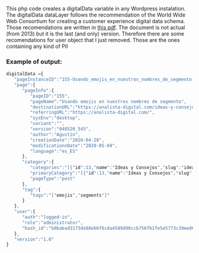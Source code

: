 This php code creates a digitalData variable in any Wordpress instalation. The digitalData dataLayer follows the recommendation of the World Wide Web Consortium for creating a customer experience digital data schema. Those recomendations are written in [this pdf](https://www.w3.org/2013/12/ceddl-201312.pdf). The document is not actual (from 2013) but it is the last (and only) version. Therefore there are some recomendations for user object that I just removed. Those are the ones containing any kind of PII

### Example of output:
```javascript
digitalData ={
   "pageInstanceID":"155-Usando_emojis_en_nuestros_nombres_de_segmento-publish",
   "page":{
      "pageInfo":{
         "pageID":"155",
         "pageName":"Usando emojis en nuestros nombres de segmento",
         "destinationURL":"https://analista-digital.com/ideas-y-consejos/usando-emojis-en-nuestros-nombres-de-segmento/",
         "referringURL":"https://analista-digital.com/",
         "sysEnv":"desktop",
         "variant":"",
         "version":"040520_545",
         "author":"Agustín",
         "creationDate":"2020-04-28",
         "modificationnDate":"2020-05-04",
         "language":"es_ES"
      },
      "category":{
         "categories":"[{"id":13,"name":"Ideas y Consejos","slug":"ideas-y-consejos"}]",
         "primaryCategory":"[{"id":13,"name":"Ideas y Consejos","slug":"ideas-y-consejos"}]",
         "pageType":"post"
      },
      "tag":{
         "tags":"["emojis","segments"]"
      }
   },
   "user":{
      "auth":"logged-in",
      "role":"administrator",
      "hash_id":"b0babad3173de88eb6f6cda4589d98ccb756fb1fe5e5773c39eed6c911e1906d"
   },
   "version":"1.0"
}
```
